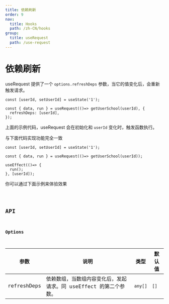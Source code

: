 ```yaml
---
title: 依赖刷新
order: 9
nav:
  title: Hooks
  path: /zh-CN/hooks
group:
  title: useRequest
  path: /use-request
---
```


# 依赖刷新

useRequest 提供了一个 `options.refreshDeps` 参数，当它的值变化后，会重新触发请求。

```tsx | pure
const [userId, setUserId] = useState('1');

const { data, run } = useRequest(()=> getUserSchool(userId), {
  refreshDeps: [userId],
});
```

上面的示例代码，useRequest 会在初始化和 `userId` 变化时，触发函数执行。

与下面代码实现功能完全一致

```tsx | pure
const [userId, setUserId] = useState('1');

const { data, run } = useRequest(()=> getUserSchool(userId));

useEffect(()=> {
  run();
}, [userId]);
```

你可以通过下面示例来体验效果

<code src="./demo/refreshDeps.tsx" />

## API

### Options

| 参数        | 说明                                                              | 类型    | 默认值 |
|-------------|-------------------------------------------------------------------|---------|--------|
| refreshDeps | 依赖数组，当数组内容变化后，发起请求。同 useEffect 的第二个参数。 | `any[]` | `[]`   |
